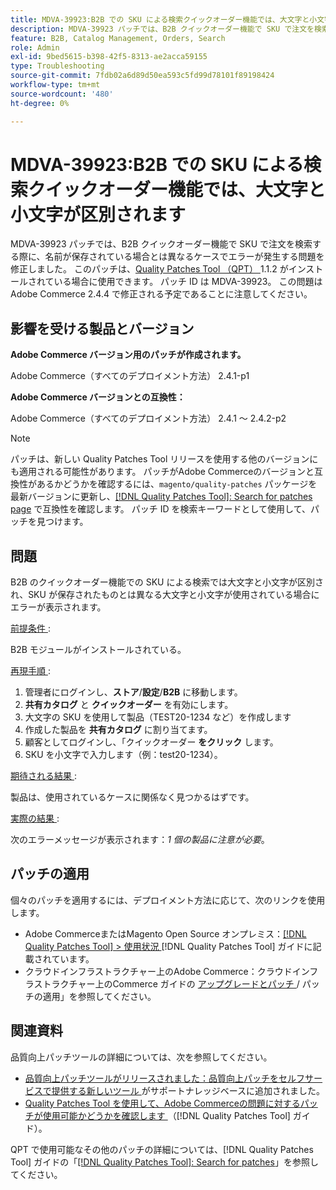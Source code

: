 ```yaml
---
title: MDVA-39923:B2B での SKU による検索クイックオーダー機能では、大文字と小文字が区別されます
description: MDVA-39923 パッチでは、B2B クイックオーダー機能で SKU で注文を検索する際に、名前が保存されている場合とは異なるケースでエラーが発生する問題を修正しました。 このパッチは、[Quality Patches Tool （QPT） ] （https://experienceleague.adobe.com/en/docs/commerce-operations/tools/quality-patches-tool/quality-patches-tool-to-self-serve-quality-patches） 1.1.2 がインストールされている場合に利用できます。 パッチ ID は MDVA-39923。 この問題はAdobe Commerce 2.4.4 で修正される予定であることに注意してください。
feature: B2B, Catalog Management, Orders, Search
role: Admin
exl-id: 9bed5615-b398-42f5-8313-ae2acca59155
type: Troubleshooting
source-git-commit: 7fdb02a6d89d50ea593c5fd99d78101f89198424
workflow-type: tm+mt
source-wordcount: '480'
ht-degree: 0%

---
```


# MDVA-39923:B2B での SKU による検索クイックオーダー機能では、大文字と小文字が区別されます

MDVA-39923 パッチでは、B2B クイックオーダー機能で SKU で注文を検索する際に、名前が保存されている場合とは異なるケースでエラーが発生する問題を修正しました。 このパッチは、[Quality Patches Tool （QPT） ](https://experienceleague.adobe.com/en/docs/commerce-operations/tools/quality-patches-tool/quality-patches-tool-to-self-serve-quality-patches)1.1.2 がインストールされている場合に使用できます。 パッチ ID は MDVA-39923。 この問題はAdobe Commerce 2.4.4 で修正される予定であることに注意してください。

## 影響を受ける製品とバージョン

**Adobe Commerce バージョン用のパッチが作成されます。**

Adobe Commerce（すべてのデプロイメント方法） 2.4.1-p1

**Adobe Commerce バージョンとの互換性：**

Adobe Commerce（すべてのデプロイメント方法） 2.4.1 ～ 2.4.2-p2

>[!NOTE]
>
>パッチは、新しい Quality Patches Tool リリースを使用する他のバージョンにも適用される可能性があります。 パッチがAdobe Commerceのバージョンと互換性があるかどうかを確認するには、`magento/quality-patches` パッケージを最新バージョンに更新し、[[!DNL Quality Patches Tool]: Search for patches page](https://experienceleague.adobe.com/en/docs/commerce-operations/tools/quality-patches-tool/quality-patches-tool-to-self-serve-quality-patches) で互換性を確認します。 パッチ ID を検索キーワードとして使用して、パッチを見つけます。

## 問題

B2B のクイックオーダー機能での SKU による検索では大文字と小文字が区別され、SKU が保存されたものとは異なる大文字と小文字が使用されている場合にエラーが表示されます。

<u> 前提条件 </u>:

B2B モジュールがインストールされている。

<u> 再現手順 </u>:

1. 管理者にログインし、**ストア**/**設定**/**B2B** に移動します。
1. **共有カタログ** と **クイックオーダー** を有効にします。
1. 大文字の SKU を使用して製品（TEST20-1234 など）を作成します
1. 作成した製品を **共有カタログ** に割り当てます。
1. 顧客としてログインし、「クイックオーダー **をクリック** します。
1. SKU を小文字で入力します（例：test20-1234）。

<u> 期待される結果 </u>:

製品は、使用されているケースに関係なく見つかるはずです。

<u> 実際の結果 </u>:

次のエラーメッセージが表示されます：*1 個の製品に注意が必要*。

## パッチの適用

個々のパッチを適用するには、デプロイメント方法に応じて、次のリンクを使用します。

* Adobe CommerceまたはMagento Open Source オンプレミス：[[!DNL Quality Patches Tool] > 使用状況 ](/help/tools/quality-patches-tool/usage.md) [!DNL Quality Patches Tool] ガイドに記載されています。
* クラウドインフラストラクチャー上のAdobe Commerce：クラウドインフラストラクチャー上のCommerce ガイドの [ アップグレードとパッチ ](https://experienceleague.adobe.com/docs/commerce-cloud-service/user-guide/develop/upgrade/apply-patches.html)/ パッチの適用」を参照してください。

## 関連資料

品質向上パッチツールの詳細については、次を参照してください。

* [ 品質向上パッチツールがリリースされました：品質向上パッチをセルフサービスで提供する新しいツール ](https://experienceleague.adobe.com/en/docs/commerce-operations/tools/quality-patches-tool/quality-patches-tool-to-self-serve-quality-patches) がサポートナレッジベースに追加されました。
* [Quality Patches Tool を使用して、Adobe Commerceの問題に対するパッチが使用可能かどうかを確認します ](/help/tools/quality-patches-tool/patches-available-in-qpt/check-patch-for-magento-issue-with-magento-quality-patches.md) （[!DNL Quality Patches Tool] ガイド）。

QPT で使用可能なその他のパッチの詳細については、[!DNL Quality Patches Tool] ガイドの「[[!DNL Quality Patches Tool]: Search for patches](https://experienceleague.adobe.com/tools/commerce-quality-patches/index.html)」を参照してください。
